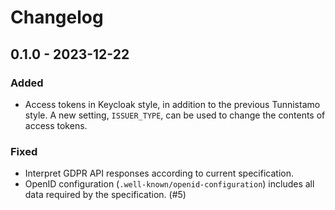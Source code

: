 # Changelog

## 0.1.0 - 2023-12-22

### Added

- Access tokens in Keycloak style, in addition to the previous Tunnistamo style. A new setting, `ISSUER_TYPE`, can be used to change the contents of access tokens.

### Fixed

- Interpret GDPR API responses according to current specification.
- OpenID configuration (`.well-known/openid-configuration`) includes all data required by the specification. (#5)
